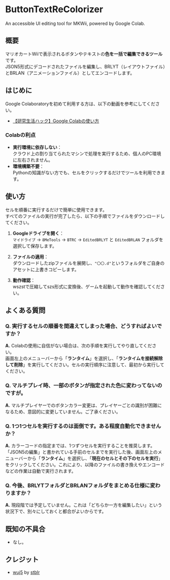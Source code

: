 # ButtonTextReColorizer
An accessible UI editing tool for MKWii, powered by Google Colab.

## 概要

マリオカートWiiで表示されるボタンやテキストの**色を一括で編集できるツール**です。  
JSON5形式にデコードされたファイルを編集し、BRLYT（レイアウトファイル）とBRLAN（アニメーションファイル）としてエンコードします。

## はじめに

Google Colaboratoryを初めて利用する方は、以下の動画を参考にしてください。

- [【研究生活ハック】Google Colabの使い方](https://youtu.be/j2p9pLGHRPg?si=_Q9bPEW3dKxtqkcs)

### Colabの利点

- **実行環境に依存しない**：  
  クラウド上の割り当てられたマシンで処理を実行するため、個人のPC環境に左右されません。
- **環境構築不要**：  
  Pythonの知識がない方でも、セルをクリックするだけでツールを利用できます。

## 使い方

セルを順番に実行するだけで簡単に使用できます。  
すべてのファイルの実行が完了したら、以下の手順でファイルをダウンロードしてください。

1. **Googleドライブを開く**：  
   `マイドライブ` → `8MeTools` → `BTRC` → `EditedBRLYT` と `EditedBRLAN` フォルダを選択して保存します。

2. **ファイルの適用**：  
   ダウンロードしたzipファイルを展開し、`"〇〇.d"`というフォルダをご自身のアセットに上書きコピーします。

3. **動作確認**：  
   wszstで圧縮してszs形式に変換後、ゲームを起動して動作を確認してください。

## よくある質問

### Q. 実行するセルの順番を間違えてしまった場合、どうすればよいですか？

**A.** Colabの使用に自信がない場合は、次の手順を実行してやり直してください。\
画面左上のメニューバーから「**ランタイム**」を選択し、「**ランタイムを接続解除して削除**」を実行してください。セルの実行順序に注意して、最初から実行してください。

### Q. マルチプレイ時、一部のボタンが指定された色に変わってないのですが。

**A.** マルチプレイヤーでのボタンカラー変更は、プレイヤーごとの識別が困難になるため、意図的に変更していません。ご了承ください。

### Q. 1つ1つセルを実行するのは面倒です。ある程度自動化できませんか？

**A.** カラーコードの指定までは、1つずつセルを実行することを推奨します。「JSON5の編集」と書かれている手前のセルまでを実行した後、画面左上のメニューバーから「**ランタイム**」を選択し、「**現在のセルとその下のセルを実行**」をクリックしてください。これにより、以降のファイルの書き換えやエンコードなどの作業は自動で実行されます。

### Q. 今後、BRLYTフォルダとBRLANフォルダをまとめる仕様に変わりますか？
**A.** 現段階では予定していません。これは「どちらか一方を編集したい」という状況下で、別々にしておくと都合がよいからです。


## 既知の不具合
- なし。

## クレジット

- [wuj5](https://github.com/stblr/wuj5) by [stblr](https://github.com/stblr)
